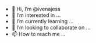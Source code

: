 - 👋 Hi, I’m @ivenajess
- 👀 I’m interested in ...
- 🌱 I’m currently learning ...
- 💞️ I’m looking to collaborate on ...
- 📫 How to reach me ...

<!---
ivenajess/ivenajess is a ✨ special ✨ repository because its `README.md` (this file) appears on your GitHub profile.
You can click the Preview link to take a look at your changes.
--->
